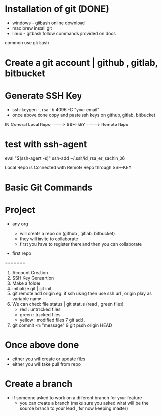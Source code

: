 # Installation  of git (DONE)
   - windows - gitbash online download
   - mac
    brew install git
   - linux - gitbash follow commands provided on docs

   common use git bash

# Create a git account | github , gitlab, bitbucket

# Generate SSH Key 
  - ssh-keygen -t rsa -b 4096 -C "your email" 
  - once above done copy and paste ssh keys on github, gitlab, bitbucket

  IN General
  Local Repo ----> SSH-kEY ----> Remote Repo 

  # test with ssh-agent 
  eval "$(ssh-agent -s)"
  ssh-add ~/.ssh/id_rsa_er_sachin_36

  Local Repo is Connected with Remote Repo through SSH-KEY

# Basic Git Commands

#


# Project 
  - any org 
      - will create a repo on (github , gitlab. bitbucket)
      - they will invite to collaborate
      - first you have to register there and then you can collaborate

 - first repo 


 =======

 1. Account Creation
 2. SSH Key Geneartion
 3. Make a folder
 4. initialize git  | git init
 5. git remote add origin <remote-repo-url> eg: if ssh using then use ssh url , origin play as variable name
 6. We can check file status | git status (read , green files)
    - red : untracked files
    - green : tracked files
    - yellow : modified files
 7 git add . 
 8. git commit -m "message"
 9  git push origin HEAD


 # Once above done
  - either you will create or update files
  - either you will take pull from repo

# Create a branch
  - if someone asked to work on a different branch for your feature
    - you can create a branch (make sure you asked what will be the source branch to your lead , for now keeping master)
